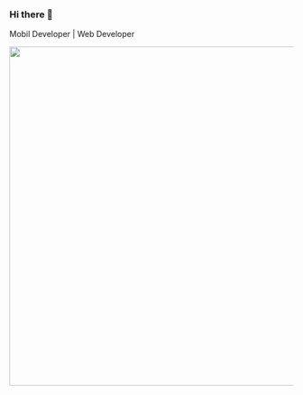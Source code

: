 ### Hi there 👋

Mobil Developer | Web Developer 

<p align="center">
  <img width="600" height="auto" src="https://media0.giphy.com/media/iIqmM5tTjmpOB9mpbn/giphy.gif">
</p>
